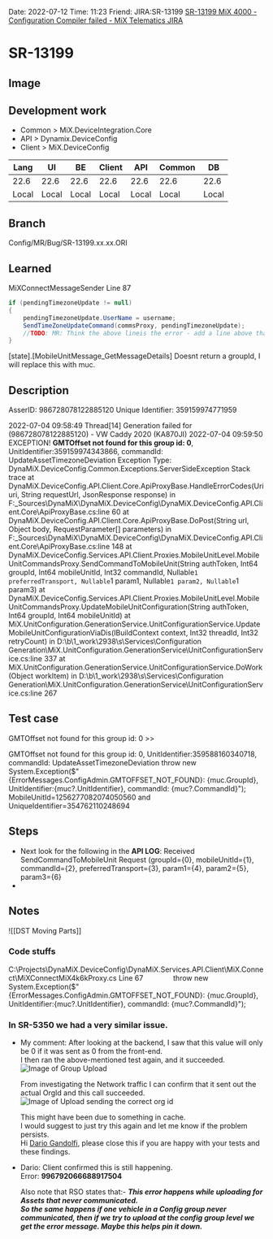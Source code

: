 Date: 2022-07-12 Time: 11:23
Friend: 
JIRA:SR-13199
[SR-13199 MiX 4000 - Configuration Compiler failed - MiX Telematics JIRA](https://jira.mixtelematics.com/browse/SR-13199)

# SR-13199

## Image


## Development work

- Common > MiX.DeviceIntegration.Core
- API > Dynamix.DeviceConfig
- Client > MiX.DeviceConfig

| Lang  | UI    | BE    | Client | API   | Common | DB    |
| ----- | ----- | ----- | ------ | ----- | ------ | ----- |
| 22.6  | 22.6  | 22.6  | 22.6   | 22.6  | 22.6   | 22.6  |
| Local | Local | Local | Local  | Local | Local  | Local |

## Branch
Config/MR/Bug/SR-13199.xx.xx.ORI

## Learned

MiXConnectMessageSender Line 87
```c#
if (pendingTimezoneUpdate != null)
{
	pendingTimezoneUpdate.UserName = username;
	SendTimeZoneUpdateCommand(commsProxy, pendingTimezoneUpdate); 
	//TODO: MR: Think the above lineis the error - add a line above that to force groupId
}
```


[state].[MobileUnitMessage_GetMessageDetails]
Doesnt return a groupId, I will replace this with muc.

## Description

AsserID: 986728078122885120
Unique Identifier: 359159974771959

2022-07-04 09:58:49 Thread[14] Generation failed for (986728078122885120) - VW Caddy 2020 (KA870JI)
2022-07-04 09:59:50 EXCEPTION! **GMTOffset not found for this group id: 0**, UnitIdentifier:359159974343866, commandId: UpdateAssetTimezoneDeviation
	Exception Type: DynaMiX.DeviceConfig.Common.Exceptions.ServerSideException
	Stack trace    at DynaMiX.DeviceConfig.API.Client.Core.ApiProxyBase.HandleErrorCodes(Uri uri, String requestUrl, JsonResponse response) in F:\_Sources\DynaMiX\DynaMiX.DeviceConfig\DynaMiX.DeviceConfig.API.Client.Core\ApiProxyBase.cs:line 60
   at DynaMiX.DeviceConfig.API.Client.Core.ApiProxyBase.DoPost(String url, Object body, RequestParameter[] parameters) in F:\_Sources\DynaMiX\DynaMiX.DeviceConfig\DynaMiX.DeviceConfig.API.Client.Core\ApiProxyBase.cs:line 148
   at DynaMiX.DeviceConfig.Services.API.Client.Proxies.MobileUnitLevel.MobileUnitCommandsProxy.SendCommandToMobileUnit(String authToken, Int64 groupId, Int64 mobileUnitId, Int32 commandId, Nullable`1 preferredTransport, Nullable`1 param1, Nullable`1 param2, Nullable`1 param3)
   at DynaMiX.DeviceConfig.Services.API.Client.Proxies.MobileUnitLevel.MobileUnitCommandsProxy.UpdateMobileUnitConfiguration(String authToken, Int64 groupId, Int64 mobileUnitId)
   at MiX.UnitConfiguration.GenerationService.UnitConfigurationService.UpdateMobileUnitConfigurationViaDis(IBuildContext context, Int32 threadId, Int32 retryCount) in D:\b\1\_work\2938\s\Services\Configuration Generation\MiX.UnitConfiguration.GenerationService\UnitConfigurationService.cs:line 337
   at MiX.UnitConfiguration.GenerationService.UnitConfigurationService.DoWork(Object workItem) in D:\b\1\_work\2938\s\Services\Configuration Generation\MiX.UnitConfiguration.GenerationService\UnitConfigurationService.cs:line 267


## Test case

GMTOffset not found for this group id: 0 >>

GMTOffset not found for this group id: 0, UnitIdentifier:359588160340718, commandId: UpdateAssetTimezoneDeviation
	throw new System.Exception($"{ErrorMessages.ConfigAdmin.GMTOFFSET_NOT_FOUND}: {muc.GroupId}, UnitIdentifier:{muc?.UnitIdentifier}, commandId: {muc?.CommandId}");
	MobileUnitId=1256277082074050560 and UniqueIdentifier=354762110248694

## Steps

- Next look for the following in the **API LOG**: 
  Received SendCommandToMobileUnit Request (groupId={0}, mobileUnitId={1}, commandId={2}, preferredTransport={3}, param1={4}, param2={5}, param3={6}
- 

## Notes

![[DST Moving Parts]]

### Code stuffs

C:\Projects\DynaMiX.DeviceConfig\DynaMiX.Services.API.Client\MiX.Connect\MiXConnectMiX4k6kProxy.cs
Line 67
	              throw new System.Exception($"{ErrorMessages.ConfigAdmin.GMTOFFSET_NOT_FOUND}: {muc.GroupId}, UnitIdentifier:{muc?.UnitIdentifier}, commandId: {muc?.CommandId}");

### In SR-5350 we had a very similar issue.

- My comment:
	After looking at the backend, I saw that this value will only be 0 if it was sent as 0 from the front-end.  
	I then ran the above-mentioned test again, and it succeeded.  
	![Image of Group Upload](https://jira.mixtelematics.com/secure/attachment/118281/screenshot-1.png)
	
	From investigating the Network traffic I can confirm that it sent out the actual OrgId and this call succeeded.  
	![Image of Upload sending the correct org id](https://jira.mixtelematics.com/secure/thumbnail/118282/_thumb_118282.png)
	
	This might have been due to something in cache.  
	I would suggest to just try this again and let me know if the problem persists.  
	Hi [Dario Gandolfi](https://jira.mixtelematics.com/secure/ViewProfile.jspa?name=dariog), please close this if you are happy with your tests and these findings.

- Dario:
	Client confirmed this is still happening.
	Error: **996792066688917504**
	
	Also note that RSO states that:-
	_**This error happens while uploading for Assets that never communicated.**_   
	_**So the same happens if one vehicle in a Config group never communicated, then if we try to upload at the config group level we get the error message. Maybe this helps pin it down.**_